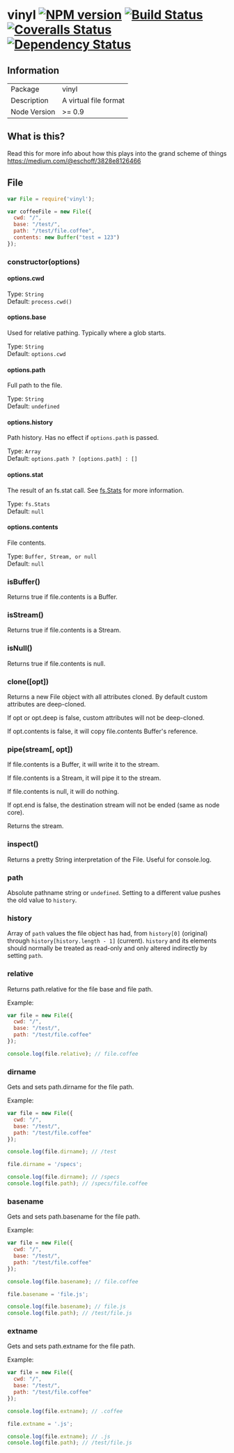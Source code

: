 # vinyl [![NPM version][npm-image]][npm-url] [![Build Status][travis-image]][travis-url] [![Coveralls Status][coveralls-image]][coveralls-url] [![Dependency Status](https://david-dm.org/wearefractal/vinyl.png?theme=shields.io)](https://david-dm.org/wearefractal/vinyl)

## Information

<table>
<tr>
<td>Package</td><td>vinyl</td>
</tr>
<tr>
<td>Description</td>
<td>A virtual file format</td>
</tr>
<tr>
<td>Node Version</td>
<td>>= 0.9</td>
</tr>
</table>

## What is this?

Read this for more info about how this plays into the grand scheme of things https://medium.com/@eschoff/3828e8126466

## File

```javascript
var File = require('vinyl');

var coffeeFile = new File({
  cwd: "/",
  base: "/test/",
  path: "/test/file.coffee",
  contents: new Buffer("test = 123")
});
```

### constructor(options)

#### options.cwd

Type: `String`<br>
Default: `process.cwd()`

#### options.base

Used for relative pathing. Typically where a glob starts.

Type: `String`<br>
Default: `options.cwd`

#### options.path

Full path to the file.

Type: `String`<br>
Default: `undefined`

#### options.history

Path history. Has no effect if `options.path` is passed.

Type: `Array`<br>
Default: `options.path ? [options.path] : []`

#### options.stat

The result of an fs.stat call. See [fs.Stats](http://nodejs.org/api/fs.html#fs_class_fs_stats) for more information.

Type: `fs.Stats`<br>
Default: `null`

#### options.contents

File contents.

Type: `Buffer, Stream, or null`<br>
Default: `null`

### isBuffer()

Returns true if file.contents is a Buffer.

### isStream()

Returns true if file.contents is a Stream.

### isNull()

Returns true if file.contents is null.

### clone([opt])

Returns a new File object with all attributes cloned.
By default custom attributes are deep-cloned.

If opt or opt.deep is false, custom attributes will not be deep-cloned.

If opt.contents is false, it will copy file.contents Buffer's reference.

### pipe(stream[, opt])

If file.contents is a Buffer, it will write it to the stream.

If file.contents is a Stream, it will pipe it to the stream.

If file.contents is null, it will do nothing.

If opt.end is false, the destination stream will not be ended (same as node core).

Returns the stream.

### inspect()

Returns a pretty String interpretation of the File. Useful for console.log.

### path

Absolute pathname string or `undefined`. Setting to a different value pushes the old value to `history`.

### history

Array of `path` values the file object has had, from `history[0]` (original) through `history[history.length - 1]` (current). `history` and its elements should normally be treated as read-only and only altered indirectly by setting `path`.

### relative

Returns path.relative for the file base and file path.

Example:

```javascript
var file = new File({
  cwd: "/",
  base: "/test/",
  path: "/test/file.coffee"
});

console.log(file.relative); // file.coffee
```

### dirname

Gets and sets path.dirname for the file path.

Example:

```javascript
var file = new File({
  cwd: "/",
  base: "/test/",
  path: "/test/file.coffee"
});

console.log(file.dirname); // /test

file.dirname = '/specs';

console.log(file.dirname); // /specs
console.log(file.path); // /specs/file.coffee
````

### basename

Gets and sets path.basename for the file path.

Example:

```javascript
var file = new File({
  cwd: "/",
  base: "/test/",
  path: "/test/file.coffee"
});

console.log(file.basename); // file.coffee

file.basename = 'file.js';

console.log(file.basename); // file.js
console.log(file.path); // /test/file.js
````

### extname

Gets and sets path.extname for the file path.

Example:

```javascript
var file = new File({
  cwd: "/",
  base: "/test/",
  path: "/test/file.coffee"
});

console.log(file.extname); // .coffee

file.extname = '.js';

console.log(file.extname); // .js
console.log(file.path); // /test/file.js
````

[npm-url]: https://npmjs.org/package/vinyl
[npm-image]: https://badge.fury.io/js/vinyl.png
[travis-url]: https://travis-ci.org/wearefractal/vinyl
[travis-image]: https://travis-ci.org/wearefractal/vinyl.png?branch=master
[coveralls-url]: https://coveralls.io/r/wearefractal/vinyl
[coveralls-image]: https://coveralls.io/repos/wearefractal/vinyl/badge.png
[depstat-url]: https://david-dm.org/wearefractal/vinyl
[depstat-image]: https://david-dm.org/wearefractal/vinyl.png